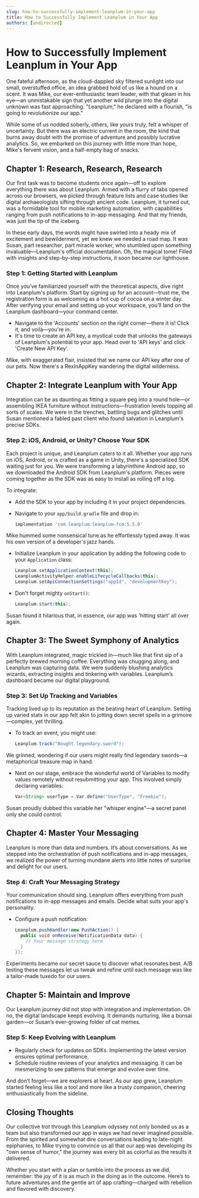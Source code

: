 ```yaml
---
slug: how-to-successfully-implement-leanplum-in-your-app
title: How to Successfully Implement Leanplum in Your App
authors: [undirected]
---
```



# How to Successfully Implement Leanplum in Your App

One fateful afternoon, as the cloud-dappled sky filtered sunlight into our small, overstuffed office, an idea grabbed hold of us like a hound on a scent. It was Mike, our ever-enthusiastic team leader, with that gleam in his eye—an unmistakable sign that yet another wild plunge into the digital unknown was fast approaching. "Leanplum," he declared with a flourish, "is going to revolutionize our app."

While some of us nodded soberly, others, like yours truly, felt a whisper of uncertainty. But there was an electric current in the room, the kind that burns away doubt with the promise of adventure and possibly lucrative analytics. So, we embarked on this journey with little more than hope, Mike's fervent vision, and a half-empty bag of snacks.

## Chapter 1: Research, Research, Research

Our first task was to become students once again—off to explore everything there was about Leanplum. Armed with a flurry of tabs opened across our browsers, we picked through feature lists and case studies like digital archaeologists sifting through ancient code. Leanplum, it turned out, was a formidable tool for mobile marketing automation, with capabilities ranging from push notifications to in-app messaging. And that my friends, was just the tip of the iceberg.

In these early days, the words might have swirled into a heady mix of excitement and bewilderment, yet we knew we needed a road map. It was Susan, part researcher, part miracle worker, who stumbled upon something invaluable—Leanplum's official documentation. Oh, the magical tome! Filled with insights and step-by-step instructions, it soon became our lighthouse.

### Step 1: Getting Started with Leanplum

Once you’ve familiarized yourself with the theoretical aspects, dive right into Leanplum's platform. Start by signing up for an account—trust me, the registration form is as welcoming as a hot cup of cocoa on a winter day. After verifying your email and setting up your workspace, you’ll land on the Leanplum dashboard—your command center.

- Navigate to the 'Accounts' section on the right corner—there it is! Click it, and voilà—you're in.  
- It's time to create an API key, a mystical code that unlocks the gateways of Leanplum's potential to your app. Head over to 'API keys' and click 'Create New API Key'.

Mike, with exaggerated flair, insisted that we name our API key after one of our pets. Now there's a RexInAppKey wandering the digital wilderness.

## Chapter 2: Integrate Leanplum with Your App

Integration can be as daunting as fitting a square peg into a round hole—or assembling IKEA furniture without instructions—frustration levels topping all sorts of scales. We were in the trenches, battling bugs and glitches until Susan mentioned a fabled past client who found salvation in Leanplum's precise SDKs.

### Step 2: iOS, Android, or Unity? Choose Your SDK

Each project is unique, and Leanplum caters to it all. Whether your app runs on iOS, Android, or is crafted as a game in Unity, there's a specialized SDK waiting just for you. We were transforming a labyrinthine Android app, so we downloaded the Android SDK from Leanplum's platform. Pieces were coming together as the SDK was as easy to install as rolling off a log.

To integrate:

- Add the SDK to your app by including it in your project dependencies.
- Navigate to your `app/build.gradle` file and drop in:
  
  ```gradle
  implementation 'com.leanplum:leanplum-fcm:5.5.0'
  ```

Mike hummed some nonsensical tune as he effortlessly typed away. It was his own version of a developer's jazz hands.

- Initialize Leanplum in your application by adding the following code to your `Application` class:

  ```java
  Leanplum.setApplicationContext(this);
  LeanplumActivityHelper.enableLifecycleCallbacks(this);
  Leanplum.setApiConnectionSettings("appId", "developmentKey");
  ```

- Don't forget mighty `onStart()`:

  ```java
  Leanplum.start(this);
  ```

Susan found it hilarious that, in essence, our app was 'hitting start' all over again.

## Chapter 3: The Sweet Symphony of Analytics

With Leanplum integrated, magic trickled in—much like that first sip of a perfectly brewed morning coffee. Everything was chugging along, and Leanplum was capturing data. We were suddenly blushing analytics wizards, extracting insights and tinkering with variables. Leanplum’s dashboard became our digital playground.

### Step 3: Set Up Tracking and Variables

Tracking lived up to its reputation as the beating heart of Leanplum. Setting up varied stats in our app felt akin to jotting down secret spells in a grimoire—complex, yet thrilling.

- To track an event, you might use:

  ```java
  Leanplum.track("Bought.legendary.sword");
  ```

We grinned, wondering if our users might really find legendary swords—a metaphorical treasure map in hand.

- Next on our stage, embrace the wonderful world of Variables to modify values remotely without resubmitting your app. This involved simply declaring variables:

  ```java
  Var<String> userType = Var.define("UserType", "Freebie");
  ```

Susan proudly dubbed this variable her "whisper engine"—a secret panel only she could control. 

## Chapter 4: Master Your Messaging

Leanplum is more than data and numbers. It’s about conversations. As we stepped into the orchestration of push notifications and in-app messages, we realized the power of turning mundane alerts into little notes of surprise and delight for our users.

### Step 4: Craft Your Messaging Strategy

Your communication should sing. Leanplum offers everything from push notifications to in-app messages and emails. Decide what suits your app's personality.

- Configure a push notification:

  ```java
  Leanplum.pushHandler(new PushAction() {
    public void onReceive(NotificationData data) {
      // Your message strategy here
    }
  });
  ```

Experiments became our secret sauce to discover what resonates best. A/B testing these messages let us tweak and refine until each message was like a tailor-made tuxedo for our users.

## Chapter 5: Maintain and Improve

Our Leanplum journey did not stop with integration and implementation. Oh no, the digital landscape keeps evolving. It demands nurturing, like a bonsai garden—or Susan’s ever-growing folder of cat memes.

### Step 5: Keep Evolving with Leanplum

- Regularly check for updates on SDKs. Implementing the latest version ensures optimal performance.
- Schedule routine reviews of your analytics and messaging. It can be mesmerizing to see patterns that emerge and evolve over time.

And don’t forget—we are explorers at heart. As our app grew, Leanplum started feeling less like a tool and more like a trusty companion, cheering enthusiastically from the sideline.

## Closing Thoughts

Our collective trot through this Leanplum odyssey not only bonded us as a team but also transformed our app in ways we had never imagined possible. From the spirited and somewhat dire conversations leading to late-night epiphanies, to Mike trying to convince us all that our app was developing its "own sense of humor," the journey was every bit as colorful as the results it delivered.

Whether you start with a plan or tumble into the process as we did, remember: the joy of it is as much in the doing as in the outcome. Here’s to future adventures and the gentle art of app crafting—charged with rebellion and flavored with discovery.